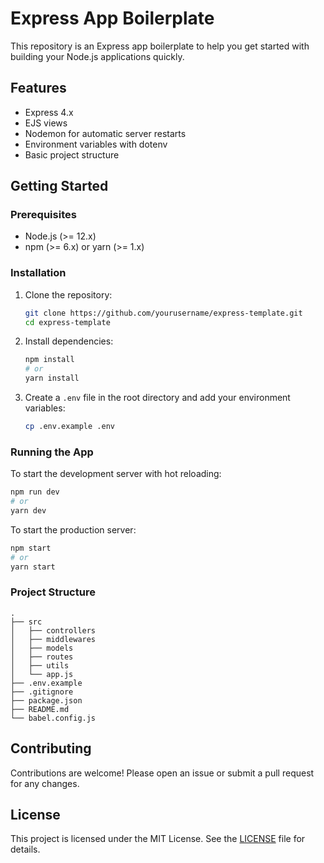 # Express App Boilerplate

This repository is an Express app boilerplate to help you get started with building your Node.js applications quickly.

## Features

- Express 4.x
- EJS views
- Nodemon for automatic server restarts
- Environment variables with dotenv
- Basic project structure

## Getting Started

### Prerequisites

- Node.js (>= 12.x)
- npm (>= 6.x) or yarn (>= 1.x)

### Installation

1. Clone the repository:
    ```sh
    git clone https://github.com/yourusername/express-template.git
    cd express-template
    ```

2. Install dependencies:
    ```sh
    npm install
    # or
    yarn install
    ```

3. Create a `.env` file in the root directory and add your environment variables:
    ```sh
    cp .env.example .env
    ```

### Running the App

To start the development server with hot reloading:
```sh
npm run dev
# or
yarn dev
```

To start the production server:
```sh
npm start
# or
yarn start
```

### Project Structure

```
.
├── src
│   ├── controllers
│   ├── middlewares
│   ├── models
│   ├── routes
│   ├── utils
│   └── app.js
├── .env.example
├── .gitignore
├── package.json
├── README.md
└── babel.config.js
```

## Contributing

Contributions are welcome! Please open an issue or submit a pull request for any changes.

## License

This project is licensed under the MIT License. See the [LICENSE](LICENSE) file for details.